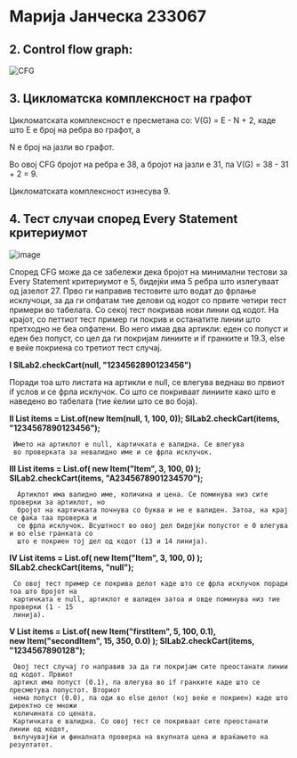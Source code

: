 # **Марија Јанческа 233067**

## 2. Control flow graph:

![CFG](https://github.com/user-attachments/assets/b212f4ce-5773-411f-b7b3-c748693c22db)


## 3. Цикломатска комплексност на графот
   
   Цикломатската комплексност е пресметана со: V(G) = E - N + 2, каде што Е е број на ребра во графот, а
   
   N е број на јазли во графот.
   
   Во овој CFG бројот на ребра е 38, а бројот на јазли е 31, па  V(G) = 38 - 31 + 2 = 9.
   
   Цикломатската комплексност изнесува 9.

## 4. Тест случаи според Every Statement критериумот
      
![image](https://github.com/user-attachments/assets/613e0250-1533-48c1-9bbd-d4271ab5f3c1)

Според CFG може да се забележи дека бројот на минимални тестови за Every Statement критериумот е 5, бидејќи има 5 ребра што излегуваат од јазелот 27.
Прво ги направив тестовите што водат до фрлање исклучоци, за да ги опфатам тие делови од кодот со првите четири тест примери во табелата. Со секој тест покривав нови линии од кодот. На крајот, со петтиот тест пример ги покрив и останатите линии што претходно не беа опфатени. Во него имав два артикли: еден со попуст и еден без попуст, со цел да ги покријам линиите и if гранките и 19.3, else е веќе покриена со третиот тест случај.

**I SILab2.checkCart(null, "1234562890123456")**

   Поради тоа што листата на артикли е null, се влегува веднаш во првиот if услов и се фрла 
   исклучок. Со што се покриваат линиите како што е наведено во табелата (тие ќелии што се во 
   боја).

   
**II List<Item> items = List.of(new Item(null, 1, 100, 0));
     SILab2.checkCart(items, "1234567890123456");** 
     
     Името на артиклот е null, картичката е валидна. Се влегува
     во проверката за невалидно име и се фрла исклучок.

     
 **III List<Item> items = List.of(
       new Item("Item", 3, 100, 0)
       );
       SILab2.checkCart(items, "A2345678901234570");** 
       
      Артиклот има валидно име, количина и цена. Се поминува низ сите проверки за артиклот, но 
      бројот на картичката почнува со буква и не е валиден. Затоа, на крај се фаќа таа проверка и 
      се фрла исклучок. Всуштност во овој дел бидејќи попустот е 0 влегува и во else гранката со 
      што е покриен тој дел од кодот (13 и 14 линија). 

      
 **IV List<Item> items = List.of(
      new Item("Item", 3, 100, 0)
      );
      SILab2.checkCart(items, "null");**
      
     Со овој тест пример се покрива делот каде што се фрла исклучок поради тоа што бројот на 
     картичката е null, артиклот е валиден затоа и овде поминува низ тие проверки (1 - 15 
     линија).

     
 **V List<Item> items = List.of(
     new Item("firstItem", 5, 100, 0.1),   
     new Item("secondItem", 15, 350, 0.0) 
     );
     SILab2.checkCart(items, "1234567890128");**
     
     Овој тест случај го направив за да ги покријам сите преостанати линии од кодот. Првиот 
     артикл има попуст (0.1), па влегува во if гранките каде што се пресметува попустот. Вториот 
     нема попуст (0.0), па оди во else делот (кој веќе е покриен) каде што директно се множи 
     количината со цената. 
     Картичката е валидна. Со овој тест се покриваат сите преостанати линии од кодот, 
     вклучувајќи и финалната проверка на вкупната цена и враќањето на резултатот.

